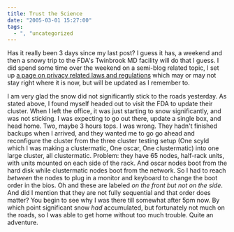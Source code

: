 ```yaml
---
title: Trust the Science
date: "2005-03-01 15:27:00"
tags:
  - ", "uncategorized
---
```

<p> Has it really been 3 days since my last post? I guess it has,
a weekend and then a snowy trip to the FDA's Twinbrook MD facility
will do that I guess.  I did spend some time over the weekend on a
semi-blog related topic, I set up <a href="./privacyupdate.php">a
page on privacy related laws and regulations</a> which may or may
not stay right where it is now, but will be updated as I remember to.
</p>

<p> I am very glad the snow did not significantly stick to the
roads yesterday.  As stated above, I found myself headed out to
visit the FDA to update their cluster.  When I left the office,
it was just starting to snow significantly, and was not sticking.
I was expecting to go out there, update a single box, and head home.
Two, maybe 3 hours tops.  I was wrong.  They hadn't finished backups
when I arrived, and they wanted me to go go ahead and reconfigure the
cluster from the three cluster testing setup (One scyld which I was
making a clustermatic, One oscar, One clustermatic) into one large
cluster, all clustermatic.  Problem: they have 65 nodes, half-rack
units, with units mounted on each side of the rack.  And oscar
nodes boot from the hard disk while clustermatic nodes boot from
the network.  So I had to reach <em>between</em> the nodes to plug
in a monitor and keyboard to change the boot order in the bios.
Oh and these are labeled <em>on the front but not on the side</em>.
And did I mention that they are not fully sequential and that order
does matter?  You begin to see why I was there till somewhat after
5pm now.  By which point significant snow <em>had</em> accumulated,
but fortunately not much on the roads, so I was able to get home
without too much trouble.  Quite an adventure.  </p>

